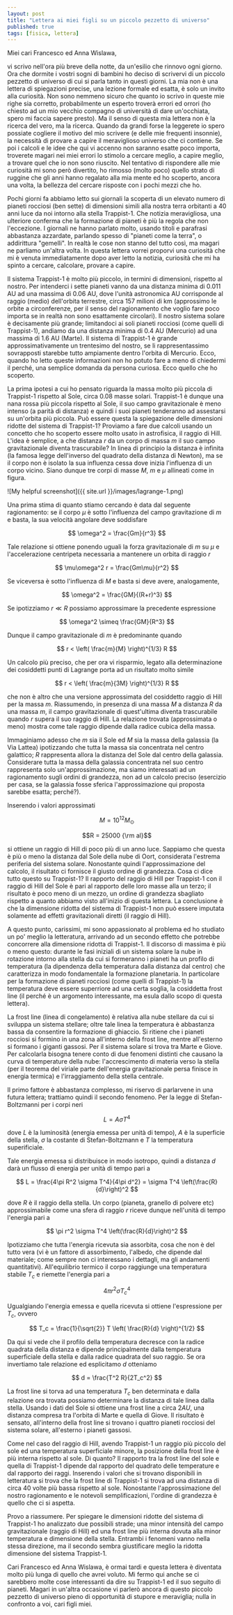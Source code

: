 ```yaml
---
layout: post
title: "Lettera ai miei figli su un piccolo pezzetto di universo"
published: true
tags: [fisica, lettera]
---
```


Miei cari Francesco ed Anna Wislawa,

vi scrivo nell'ora più breve della notte, da un'esilio che rinnovo ogni giorno. Ora che dormite i
vostri sogni di bambini ho deciso di scrivervi di un piccolo pezzetto di universo di cui si parla
tanto in questi giorni. La mia non è una lettera di spiegazioni precise, una lezione formale ed
esatta, è solo un invito alla curiosità. Non sono nemmeno sicuro che quanto io scrivo in queste mie
righe sia corretto, probabilmente un esperto troverà errori ed orrori (ho chiesto ad un mio vecchio
compagno di università di dare un'occhiata, spero mi faccia sapere presto). Ma il senso di questa
mia lettera non è la ricerca del vero, ma la ricerca. Quando da grandi forse la leggerete io spero
possiate cogliere il motivo del mio scrivere (e delle mie frequenti insonnie), la necessità di
provare a capire il meraviglioso universo che ci contiene. Se poi i calcoli e le idee che qui vi
accenno non saranno esatte poco importa, troverete magari nei miei errori lo stimolo a cercare
meglio, a capire meglio, a trovare quel che io non sono riuscito. Nel tentativo di rispondere alle
mie curiosità mi sono però divertito, ho rimosso (molto poco) quello strato di ruggine che gli anni
hanno regalato alla mia mente ed ho scoperto, ancora una volta, la bellezza del cercare risposte con
i pochi mezzi che ho.

Pochi giorni fa abbiamo letto sui giornali la scoperta di un elevato numero di pianeti rocciosi (ben
sette) di dimensioni simili alla nostra terra orbitanti a $40$ anni luce da noi intorno alla stella
Trappist-1. Che notizia meravigliosa, una ulteriore conferma che la formazione di pianeti è più la
regola che non l'eccezione. I giornali ne hanno parlato molto, usando titoli e parafrasi abbastanza
azzardate, parlando spesso di "pianeti come la terra", o addirittura "gemelli". In realtà le cose
non stanno del tutto così, ma magari ne parliamo un'altra volta. In questa lettera vorrei proporvi
una curiosità che mi è venuta immediatamente dopo aver letto la notizia, curiosità che mi ha spinto
a cercare, calcolare, provare a capire. 

Il sistema Trappist-1 è molto più piccolo, in termini di dimensioni, rispetto al nostro. Per
intenderci i sette pianeti vanno da una distanza minima di $0.011$ AU ad una massima di $0.06$ AU,
dove l'unità astronomica AU corrisponde al raggio (medio) dell'orbita terrestre, circa 157 milioni
di km (approssimo le orbite a circonferenze, per il senso del ragionamento che voglio fare poco
importa se in realtà non sono esattamente circolari). 
Il nostro sistema solare è decisamente più grande; limitandoci ai soli pianeti rocciosi (come
quelli di Trappist-1), andiamo da una distanza minima di $0.4$ AU (Mercurio) ad una massima di $1.6$
AU (Marte). Il sistema di Trappist-1 è grande approssimativamente un trentesimo del nostro, se li rappresentassimo
sovrapposti starebbe tutto ampiamente dentro l'orbita di Mercurio. Ecco, quando ho letto
queste informazioni non ho potuto fare a meno di chiedermi il perché, una semplice domanda da persona curiosa.
Ecco quello che ho scoperto.

La prima ipotesi a cui ho pensato riguarda la massa molto più piccola di Trappist-1 rispetto al
Sole, circa 0.08 masse solari. Trappist-1 è dunque una nana rossa più piccola rispetto al Sole, il
suo campo gravitazionale è meno intenso (a parità di distanza) e quindi i suoi pianeti tenderanno ad
assestarsi su un'orbita più piccola. Può essere questa la spiegazione  delle dimensioni ridotte 
del sistema di Trappist-1? Proviamo a fare due calcoli usando un concetto che ho scoperto essere
molto usato in astrofisica, il raggio di Hill. L'idea è semplice, a che distanza $r$ da un corpo di
massa $m$ il suo campo gravitazionale diventa trascurabile? In linea di principio la
distanza è infinita (la famosa legge dell'inverso del quadrato della distanza di Newton), 
ma se il corpo non è isolato la sua influenza cessa dove inizia l'influenza di un corpo vicino. 
Siano dunque tre corpi di masse $M$, $m$ e $\mu$ allineati come in figura. 


![My helpful screenshot]({{ site.url }}/images/lagrange-1.png)


Una prima stima di quanto stiamo cercando è data dal seguente ragionamento: se il corpo $\mu$ è sotto 
l'influenza del campo gravitazione di $m$ e basta, la sua velocità angolare deve soddisfare

$$
	\omega^2 = \frac{Gm}{r^3}
$$

Tale relazione si ottiene ponendo uguali la forza gravitazionale di $m$ su $\mu$ e l'accelerazione
centripeta necessaria a mantenere un orbita di raggio $r$

$$
	\mu\omega^2 r = \frac{Gm\mu}{r^2}
$$

Se viceversa è sotto l'influenza di $M$ e basta si deve avere, analogamente,

$$
	\omega^2 = \frac{GM}{(R+r)^3}
$$

Se ipotizziamo $r \ll R$ possiamo approssimare la precedente espressione

$$
	\omega^2 \simeq \frac{GM}{R^3}
$$

Dunque il campo gravitazionale di $m$ è predominante quando 

$$
	r < \left( \frac{m}{M} \right)^{1/3} R
$$

Un calcolo più preciso, che per ora vi risparmio, legato alla determinazione dei cosiddetti punti di
Lagrange porta ad un risultato molto simile

$$
	r < \left( \frac{m}{3M} \right)^{1/3} R
$$

che non è altro che una versione approssimata del cosiddetto raggio di Hill per la massa $m$.
Riassumendo, in presenza di una massa $M$ a distanza $R$ da una massa $m$, il campo gravitazionale
di quest'ultima diventa trascurabile quando $r$ supera il suo raggio di Hill. La relazione trovata
(approssimata o meno) mostra come tale raggio dipende dalla radice cubica della massa.

Immaginiamo adesso che $m$ sia il Sole ed $M$ sia la massa della galassia (la Via Lattea)
ipotizzando che tutta la massa sia concentrata nel centro galattico; $R$ rappresenta allora la
distanza del Sole dal centro della galassia. Considerare tutta la massa della galassia concentrata
nel suo centro rappresenta solo un'approssimazione, ma siamo interessati ad un ragionamento sugli
ordini di grandezza, non ad un calcolo preciso (esercizio per casa, se la galassia fosse sferica
l'approssimazione qui proposta sarebbe esatta; perché?).

Inserendo i valori approssimati 

$$M = 10^{12} M_\odot $$ 

$$R = 25000 {\rm al}$$

si ottiene un raggio di Hill di poco più di un anno luce. Sappiamo che questa è più o meno la
distanza dal Sole della nube di Oort, considerata l'estrema periferia del sistema solare. Nonostante
quindi l'approssimazione del calcolo, il risultato ci fornisce il giusto ordine di grandezza. Cosa
ci dice tutto questo su Trappist-1? Il rapporto del raggio di Hill per Trappist-1 con il raggio di
Hill del Sole è pari al rapporto delle loro masse alla un terzo; il risultato è poco meno di un
mezzo, un ordine di grandezza sbagliato rispetto a quanto abbiamo visto all'inizio di questa
lettera. La conclusione è che la dimensione ridotta del sistema di Trappist-1 non può essere
imputata solamente ad effetti gravitazionali diretti (il raggio di Hill). 

A questo punto, carissimi, mi sono appassionato al problema ed ho studiato un po' meglio la
letteratura, arrivando ad un secondo effetto che potrebbe concorrere alla dimensione ridotta di
Trappist-1. Il discorso di massima è più o meno questo: durante le fasi iniziali  di un sistema
solare la nube in rotazione intorno alla stella da cui si formeranno i pianeti ha un profilo di
temperatura (la dipendenza della temperatura dalla distanza dal centro) che caratterizza in modo
fondamentale la formazione planetaria. In particolare per la formazione di pianeti rocciosi (come
quelli di Trappist-1) la temperatura deve essere superriore ad una certa soglia, la cosiddetta
frost line (il perché è un argomento interessante, ma esula dallo scopo di questa lettera).

La frost line (linea di congelamento) è relativa alla nube stellare da cui si
sviluppa un sistema stellare; oltre tale linea la temperatura è abbastanza bassa
da consentire la formazione di ghiaccio. Si ritiene che i pianeti rocciosi si
formino in una zona all'interno della frost line, mentre all'esterno si formano
i giganti gassosi. Per il sistema solare si trova tra Marte e Giove. Per
calcolarla bisogna tenere conto di due fenomeni distinti che causano la curva di
temperature della nube: l'accrescimento di materia verso la stella (per il
teorema del viriale parte dell'energia gravitazionale persa finisce in energia
termica) e l'irraggiamento della stella centrale.

Il primo fattore è abbastanza complesso, mi riservo di parlarvene in una futura lettera; trattiamo quindi 
il secondo fenomeno. Per la legge di Stefan-Boltzmanni per i corpi neri

$$
	L = A \sigma T^4 
$$

dove $L$ è la luminosità (energia emessa per unità di tempo), $A$ è la superficie
della stella, $\sigma$ la costante di Stefan-Boltzmann e $T$ la temperatura
superificiale.

Tale energia emessa si distribuisce in modo isotropo, quindi a distanza $d$ darà
un flusso di energia per unità di tempo pari a

$$
	L = \frac{4\pi R^2 \sigma T^4}{4\pi d^2} = \sigma T^4 \left(\frac{R}{d}\right)^2
$$

dove $R$ è il raggio della stella. Un corpo (pianeta, granello di polvere etc)
approssimabile come una sfera di raggio $r$ riceve dunque nell'unità di tempo
l'energia pari a 

$$
	\pi r^2 \sigma T^4 \left(\frac{R}{d}\right)^2	
$$

Ipotizziamo che tutta l'energia ricevuta sia assorbita, cosa che non è del tutto
vera (vi è un fattore di assorbimento, l'albedo, che dipende dal materiale; come sempre non ci interessano
i dettagli, ma gli andamenti quantitativi). All'equilibrio termico il corpo raggiunge una temperatura stabile 
$T_c$ e riemette l'energia pari a 

$$
	 4 \pi r^2 \sigma T_c^4	
$$

Ugualgiando l'energia emessa e quella ricevuta si ottiene l'espressione per
$T_c$, ovvero

$$
	T_c = \frac{1}{\sqrt{2}} T \left( \frac{R}{d} \right)^{1/2}
$$

Da qui si vede che il profilo della temperatura decresce con la radice quadrata
della distanza e dipende principalmente dalla temperatura superficiale della
stella e dalla radice quadrata del suo raggio. Se ora invertiamo tale relazione ed esplicitamo 
$d$ otteniamo

$$
	d = \frac{T^2 R}{2T_c^2} 	
$$	

La frost line si torva ad una temperatura $T_c$ ben determinata e dalla relazione ora trovata
possiamo determinare la distanza di tale linea dalla stella. Usando i dati del Sole si ottiene una
frost line a circa $2 AU$, una distanza compresa tra l'orbita di Marte e quella di Giove. Il
risultato è sensato, all'interno della frost line si trovano i quattro pianeti rocciosi del sistema
solare, all'esterno i pianeti gassosi.

Come nel caso del raggio di Hill, avendo Trappist-1 un raggio più piccolo del sole ed una
temperatura superficiale minore, la posizione della frost line è più interna rispetto al sole. Di
quanto? Il rapporto tra la frost line del sole e quella di Trappist-1 dipende dal rapporto del
quadrato delle temperature e dal rapporto dei raggi. Inserendo i valori che si trovano disponibili
in letteratura si trova che la frost line di Trappist-1 si trova ad una distanza di circa 40 volte
più bassa rispetto al sole. Nonostante l'approssimazione del nostro ragionamento e le notevoli
semplificazioni, l'ordine di grandezza è quello che ci si aspetta. 

Provo a riassumere. Per spiegare le dimensioni ridotte del sistema di Trappist-1 ho analizzato due
possibili strade; una minor intensità del campo gravitazionale (raggio di Hill) ed una frost line
più interna dovuta alla minor temperatura e dimensione della stella. Entrambi i fenomeni vanno nella
stessa direzione, ma il secondo sembra giustificare meglio la ridotta dimensione del sistema
Trappist-1.

Cari Francesco ed Anna Wislawa, è ormai tardi e questa lettera è diventata molto più lunga di quello che avrei
voluto. Mi fermo qui anche se ci sarebbero molte cose interessanti da dire su Trappist-1 ed il suo
seguito di pianeti. Magari in un'altra occasione vi parlerò ancora di questo piccolo pezzetto di
universo pieno di opportunità di stupore e meraviglia; nulla in confronto a voi, cari figli miei.


